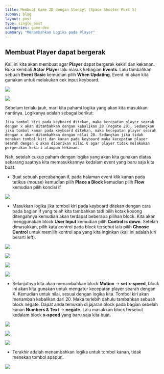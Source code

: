 ```yaml
---
title: Membuat Game 2D dengan Stencyl (Space Shooter Part 5) 
subnav: blog
layout: post
type: single_post
categories: game-dev
summary: "Menambahkan Logika pada Player"
---
```

## Membuat Player dapat bergerak

Kali ini kita akan membuat agar **Player** dapat bergerak kekiri dan kekanan. Buka kembali **Actor** **Player** lalu masuk kebagian **Events**. Lalu tambahkan sebuah **Event** **Basic** kemudian pilih **When Updating**. Event ini akan kita gunakan untuk melakukan cek input keyboard.

![](https://farm9.staticflickr.com/8611/16676165292_79b2616ac9_z_d.jpg)

![](https://farm9.staticflickr.com/8591/16489769540_ea5277f15c_z_d.jpg)

Sebelum terlalu jauh, mari kita pahami logika yang akan kita masukkan nantinya. Logikanya adalah sebagai berikut:

`Jika tombol kiri pada keyboard ditekan, maka kecepatan player searah dengan x akan ditambahkan dengan kebalikan 20 (negate 20). Sedangkan jika tombol kanan pada keyboard ditekan, maka kecepatan player searah dengan x akan ditambahkan dengan nilai 20. Sedangkan jika tidak menekan tombol kiri dan kanan pada keyboard maka kecepatan player searah dengan x akan diberikan nilai 0 agar player tidak melakukan pergerakan kekiri ataupun kekanan.`

Nah, setelah cukup paham dengan logika yang akan kita gunakan diatas sekarang saatnya kita memasukkannya kedalam event yang baru saja kita buat.

* Buat sebuah percabangan if, pada halaman event klik kanan pada tetikus (mouse) kemudian pilih **Place a Block** kemudian pilih **Flow** kemudian pilih kondisi if

![](https://farm9.staticflickr.com/8570/16054853824_1736459f3d_z_d.jpg)

* Masukkan logika jika tombol kiri pada keyboard ditekan dengan cara pada bagian if yang telah kita tambahkan tadi pilih kotak kosong ditengahnya kemudian akan terdapat beberapa pilihan block. Kita akan menggunakan block **User Input** kemudian pilih **Control is down**. Setelah dimasukkan, pilih kata control pada block tersebut lalu pilih **Choose Control** untuk memilih kontrol apa yang kita inginkan (kali ini adalah kiri berarti left).

![](https://farm9.staticflickr.com/8597/16491109369_3bcfc57f08_o_d.png)

![](https://farm9.staticflickr.com/8574/16057237343_88c3656e2b_z_d.jpg)

![](https://farm9.staticflickr.com/8616/16489769080_3d327e5fbf_o_d.png)

![](https://farm9.staticflickr.com/8623/16489601058_bf2b860760_z_d.jpg)

* Selanjutnya kita akan menambahkan block **Motion** -> **set x-speed**, block ini akan kita gunakan untuk mengatur kecepatan player searah dengan X. Kemudian untuk nilai, sesuai dengan logika kita. Tombol kiri akan menambah kebalikan dari 20. Maka terlebih dahulu tambahkan sebuah block negate. Dapat anda temukan di jajaran block pada bagian sebelah kanan **Numbers & Text** -> **negate**. Lalu masukkan block tersebut kedalam block **x-speed** yang baru saja kita buat.

![](https://farm9.staticflickr.com/8610/16470060387_5f5de97002_o_d.png)

![](https://farm9.staticflickr.com/8602/16489798318_bef8d01ab7_o_d.png)

![](https://farm9.staticflickr.com/8651/16677377075_5a1759b4e8_o_d.png)

* Terakhir adalah menambahkan logika untuk tombol kanan, tidak menekan tombol apapun. 

![](https://farm9.staticflickr.com/8585/16677176845_2b40565794_z_d.jpg)